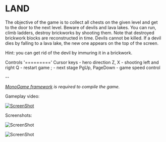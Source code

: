LAND
====

The objective of the game is to collect all chests on the given level and get to the door to the next level. Beware of devils and lava lakes. You can run, climb ladders, destroy brickworks by shooting them. Note that destroyed brickwork blocks are reconstructed in time. Devils cannot be killed. If a devil dies by falling to a lava lake, the new one appears on the top of the screen.

Hint: you can get rid of the devil by immuring it in a brickwork.

Controls
'========='
Cursor keys     - hero direction 
Z, X            - shooting left and right
Q               - restart game
;               - next stage
PgUp, PageDown  - game speed control


--

*[MonoGame framework](http://www.monogame.net) is required to compile the game.*

Gameplay video:

[![ScreenShot](https://github.com/semack/land/blob/master/screen03.png?raw=true)](https://www.youtube.com/watch?v=jY17w-EBIBg)


Screenshots:

![ScreenShot](https://github.com/semack/land/blob/master/screen01.png?raw=true) 

![ScreenShot](https://github.com/semack/land/blob/master/screen02.png?raw=true)

